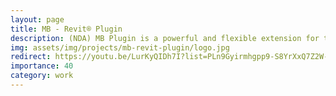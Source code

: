 ```yaml
---
layout: page
title: MB - Revit® Plugin
description: (NDA) MB Plugin is a powerful and flexible extension for the Autodesk Revit® BIM-system, designed to simplify working with panel solutions.
img: assets/img/projects/mb-revit-plugin/logo.jpg
redirect: https://youtu.be/LurKyQIDh7I?list=PLn9Gyirmhgpp9-S8YrXxQ7Z2W-ndWyMjQ&t=136
importance: 40
category: work
---
```

